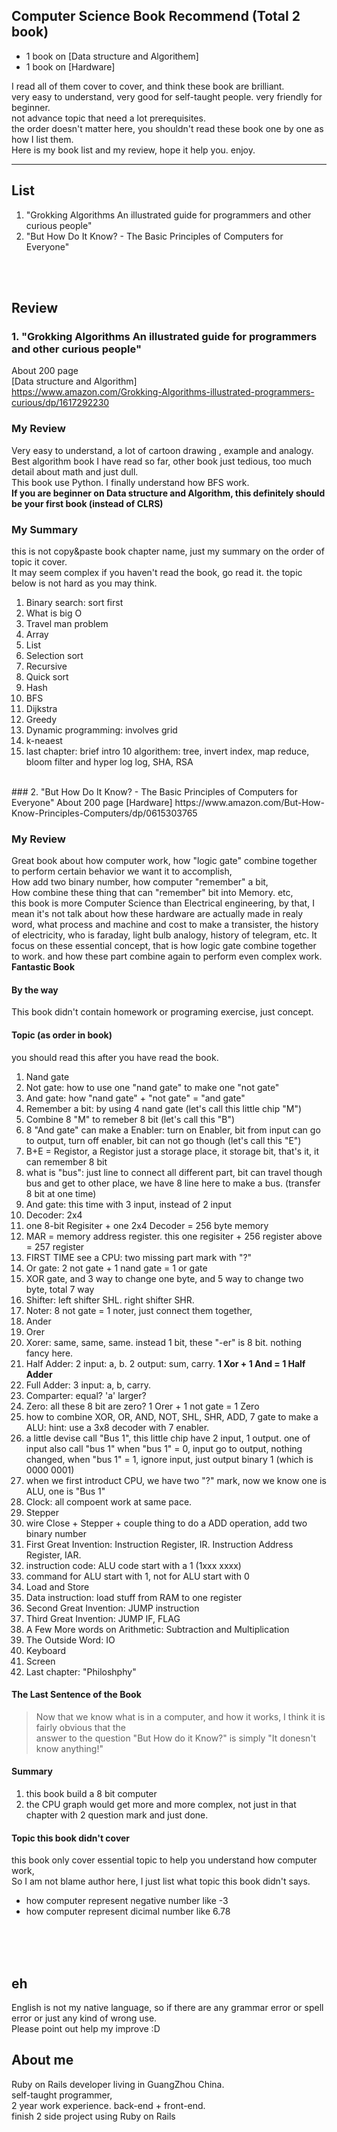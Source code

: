 ## Computer Science Book Recommend (Total 2 book) 
* 1 book on [Data structure and Algorithem]
* 1 book on [Hardware]

I read all of them cover to cover, and think these book are brilliant.   
very easy to understand, very good for self-taught people. very friendly for beginner.  
not advance topic that need a lot prerequisites.  
the order doesn't matter here, you shouldn't read these book one by one as how I list them.  
Here is my book list and my review, hope it help you. enjoy.  

---

## List
1. "Grokking Algorithms An illustrated guide for programmers and other curious people"
2. "But How Do It Know? - The Basic Principles of Computers for Everyone"

<br/>
<br/>

## Review


### 1. "Grokking Algorithms An illustrated guide for programmers and other curious people"
About 200 page  
[Data structure and Algorithm]    
https://www.amazon.com/Grokking-Algorithms-illustrated-programmers-curious/dp/1617292230  

### My Review
Very easy to understand, a lot of cartoon drawing , example and analogy.  
Best algorithm book I have read so far, other book just tedious, too much detail about math and just dull.  
This book use Python. I finally understand how BFS work.  
__If you are beginner on Data structure and Algorithm, this definitely should be your first book (instead of CLRS)__

### My Summary 
this is not copy&paste book chapter name, just my summary on the order of topic it cover.  
It may seem complex if you haven't read the book, go read it.  the topic below is not hard as you may think.  

1. Binary search: sort first
2. What is big O
3. Travel man problem
4. Array
1. List
1. Selection sort
1. Recursive
1. Quick sort
1. Hash
1. BFS
1. Dijkstra
1. Greedy
1. Dynamic programming: involves grid
1. k-neaest
1. last chapter: brief intro 10 algorithem: tree, invert index, map reduce, bloom filter and hyper log log, SHA, RSA


<br/>
### 2. "But How Do It Know? - The Basic Principles of Computers for Everyone"
About 200 page   
[Hardware]  
https://www.amazon.com/But-How-Know-Principles-Computers/dp/0615303765   

### My Review
Great book about how computer work, how "logic gate" combine together to perform certain behavior we want it to accomplish,  
How add two binary number, how computer "remember" a bit,    
How combine these thing that can "remember" bit into Memory.  etc,   
this book is more Computer Science than Electrical engineering, 
by that, I mean it's not talk about how these hardware are actually made in realy word, 
what process and machine and cost to make a transister, the history of electricity, who is faraday, light bulb analogy, history of telegram, etc.
It focus on these essential concept, that is how logic gate combine together to work.
and how these part combine again to perform even complex work.  
__Fantastic Book__


#### By the way
This book didn't contain homework or programing exercise, just concept.  


#### Topic (as order in book)
you should read this after you have read the book.  

1. Nand gate
1. Not gate: how to use one "nand gate" to make one "not gate"
1. And gate: how "nand gate" + "not gate" = "and gate"
1. Remember a bit: by using 4 nand gate (let's call this little chip "M")
1. Combine 8 "M" to remeber 8 bit (let's call this "B")
1. 8 "And gate" can make a Enabler: turn on Enabler, bit from input can go to output, turn off enabler, bit can not go though
  (let's call this "E")
1. B+E = Registor, a Registor just a storage place, it storage bit, that's it, it can remember 8 bit
1. what is "bus": just line to connect all different part, bit can travel though bus and get to other place, 
  we have 8 line here to make a bus. (transfer 8 bit at one time)
1. And gate: this time with 3 input, instead of 2 input
1. Decoder: 2x4 
1. one 8-bit Regisiter + one 2x4 Decoder = 256 byte memory
1. MAR = memory address register. this one regisiter + 256 register above = 257 register
1. FIRST TIME see a CPU: two missing part mark with "?"
1. Or gate: 2 not gate + 1 nand gate = 1 or gate
1. XOR gate, and 3 way to change one byte, and 5 way to change two byte, total 7 way
1. Shifter: left shifter SHL. right shifter SHR.
1. Noter: 8 not gate = 1 noter, just connect them together,
1. Ander
1. Orer
1. Xorer:  same, same, same. instead 1 bit, these "-er" is 8 bit. nothing fancy here.
1. Half Adder: 2 input: a, b. 2 output: sum, carry. __1 Xor + 1 And = 1 Half Adder__
1. Full Adder: 3 input: a, b, carry. 
1. Comparter: equal? 'a' larger?
1. Zero: all these 8 bit are zero? 1 Orer + 1 not gate = 1 Zero
1. how to combine XOR, OR, AND, NOT, SHL, SHR, ADD, 7 gate to make a ALU: hint: use a 3x8 decoder with 7 enabler.
1. a little devise call "Bus 1", this little chip have 2 input, 1 output. one of input also call "bus 1"
  when "bus 1" = 0, input go to output, nothing changed,
  when "bus 1" = 1, ignore input, just output binary 1 (which is 0000 0001)
1. when we first introduct CPU, we have two "?" mark, now we know one is ALU, one is "Bus 1"
1. Clock: all compoent work at same pace.
1. Stepper
1. wire Close + Stepper + couple thing to do a ADD operation, add two binary number 
1. First Great Invention: Instruction Register, IR. Instruction Address Register, IAR.
1. instruction code: ALU code start with a 1 (1xxx xxxx)
1. command for ALU start with 1, not for ALU start with 0
1. Load and Store
1. Data instruction: load stuff from RAM to one register
1. Second Great Invention: JUMP instruction
1. Third Great Invention: JUMP IF, FLAG
1. A Few More words on Arithmetic: Subtraction and Multiplication
1. The Outside Word: IO
1. Keyboard
1. Screen
1. Last chapter: "Philoshphy"

#### The Last Sentence of the Book 
> Now that we know what is in a computer, and how it works, I think it is fairly obvious that the   
> answer to the question "But How do it Know?"
> is simply "It donesn't know anything!"

#### Summary
1. this book build a 8 bit computer
1. the CPU graph would get more and more complex, not just in that chapter with 2 question mark and just done.

#### Topic this book didn't cover 
this book only cover essential topic to help you understand how computer work,   
So I am not blame author here, I just list what topic this book didn't says.    

* how computer represent negative number like -3
* how computer represent dicimal number like 6.78


<br/><br/>
<br/>
## eh
English is not my native language, so if there are any grammar error or spell error or just any kind of wrong use.  
Please point out help my improve :D

## About me
Ruby on Rails developer living in GuangZhou China.  
self-taught programmer,   
2 year work experience. back-end + front-end.    
finish 2 side project using Ruby on Rails  
